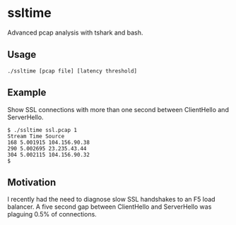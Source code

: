 # ssltime
Advanced pcap analysis with tshark and bash.
## Usage
```
./ssltime [pcap file] [latency threshold]
```
## Example
Show SSL connections with more than one second between ClientHello and ServerHello.
```
$ ./ssltime ssl.pcap 1
Stream Time Source
168 5.001915 104.156.90.38
290 5.002695 23.235.43.44
304 5.002115 104.156.90.32
$
```
## Motivation
I recently had the need to diagnose slow SSL handshakes to an F5 load balancer. A five second gap between ClientHello and ServerHello was plaguing 0.5% of connections.
